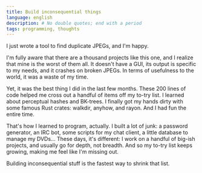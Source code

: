 ```yaml
---
title: Build inconsequential things
language: english
description: # No double quotes; end with a period
tags: programming, thoughts
---
```


I just wrote a tool to find duplicate JPEGs, and I'm happy.

I'm fully aware that there are a thousand projects like this one, and I
realize that mine is the worst of them all. It doesn't have a GUI, its
output is specific to my needs, and it crashes on broken JPEGs. In terms
of usefulness to the world, it was a waste of my time.

Yet, it was the best thing I did in the last few months. These 200 lines
of code helped me cross out a handful of items off my to-try list. I
learned about perceptual hashes and BK-trees. I finally got my hands
dirty with some famous Rust crates: walkdir, anyhow, and rayon. And I
had fun the entire time.

That's how I learned to program, actually. I built a lot of junk: a password
generator, an IRC bot, some scripts for my chat client, a little database to
manage my DVDs... These days, it's different: I work on a handful of big-ish
projects, and usually go for depth, not breadth. And so my to-try list keeps
growing, making me feel like I'm missing out.

Building inconsequential stuff is the fastest way to shrink that list.
